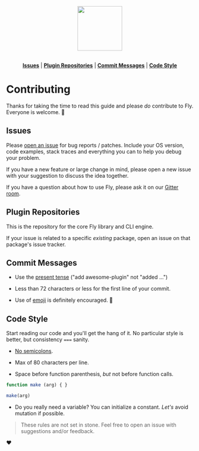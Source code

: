 <div align="center">
  <a href="http://github.com/flyjs/fly">
    <img width=120px  src="https://cloud.githubusercontent.com/assets/8317250/8430194/35c6043a-1f6a-11e5-8cbd-af6cc86baa84.png">
  </a>
</div>

<br>

<p align="center">
<b><a href="#issues">Issues</a></b>
|
<b><a href="#plugin-repositories">Plugin Repositories</a></b>
|
<b><a href="#commit-messages">Commit Messages</a></b>
|
<b><a href="#code-style">Code Style</a></b>
</p>

# Contributing

Thanks for taking the time to read this guide and please _do_ contribute to Fly. Everyone is welcome. :metal:

## Issues

Please [open an issue](https://github.com/flyjs/fly/issues) for bug reports / patches. Include your OS version, code examples, stack traces and everything you can to help you debug your problem.

If you have a new feature or large change in mind, please open a new issue with your suggestion to discuss the idea together.

If you have a question about how to use Fly, please ask it on our [Gitter room](https://gitter.im/flyjs/fly).

## Plugin Repositories

This is the repository for the core Fly library and CLI engine.

If your issue is related to a specific _existing_ package, open an issue on that package's issue tracker.

## Commit Messages

+ Use the [present tense](https://simple.wikipedia.org/wiki/Present_tense) ("add awesome-plugin" not "added ...")

+ Less than 72 characters or less for the first line of your commit.

+ Use of [emoji](http://www.emoji-cheat-sheet.com/) is definitely encouraged. :beer:

## Code Style

Start reading our code and you'll get the hang of it. No particular style is better, but consistency `===` sanity.

+ [No semicolons](http://blog.izs.me/post/2353458699/an-open-letter-to-javascript-leaders-regarding).

+ Max of 80 characters per line.

+ Space before function parenthesis, _but_ not before function calls.

```js
function make (arg) { }

make(arg)
```

+ Do you really need a variable? You can initialize a constant. _Let's_ avoid mutation if possible.

> These rules are not set in stone. Feel free to open an issue with suggestions and/or feedback.

:heart:
